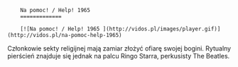 
        Na pomoc! / Help! 1965 
        =============
        
        [![Na pomoc! / Help! 1965 ](http://vidos.pl/images/player.gif)](http://vidos.pl/na-pomoc-help-1965)
        
        
 Członkowie sekty religijnej mają zamiar złożyć ofiarę swojej bogini. Rytualny pierścień znajduje się jednak na palcu Ringo Starra, perkusisty The Beatles.
    